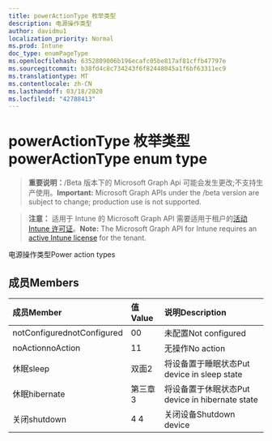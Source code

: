 ```yaml
---
title: powerActionType 枚举类型
description: 电源操作类型
author: davidmu1
localization_priority: Normal
ms.prod: Intune
doc_type: enumPageType
ms.openlocfilehash: 6352809006b196ecafc05be817af81cffb47797e
ms.sourcegitcommit: b38fd4c8c734243f6f82448045a1f6bf63311ec9
ms.translationtype: MT
ms.contentlocale: zh-CN
ms.lasthandoff: 03/18/2020
ms.locfileid: "42788413"
---
```

# <a name="poweractiontype-enum-type"></a><span data-ttu-id="fc970-103">powerActionType 枚举类型</span><span class="sxs-lookup"><span data-stu-id="fc970-103">powerActionType enum type</span></span>

> <span data-ttu-id="fc970-104">**重要说明：**/Beta 版本下的 Microsoft Graph Api 可能会发生更改;不支持生产使用。</span><span class="sxs-lookup"><span data-stu-id="fc970-104">**Important:** Microsoft Graph APIs under the /beta version are subject to change; production use is not supported.</span></span>

> <span data-ttu-id="fc970-105">**注意：** 适用于 Intune 的 Microsoft Graph API 需要适用于租户的[活动 Intune 许可证](https://go.microsoft.com/fwlink/?linkid=839381)。</span><span class="sxs-lookup"><span data-stu-id="fc970-105">**Note:** The Microsoft Graph API for Intune requires an [active Intune license](https://go.microsoft.com/fwlink/?linkid=839381) for the tenant.</span></span>

<span data-ttu-id="fc970-106">电源操作类型</span><span class="sxs-lookup"><span data-stu-id="fc970-106">Power action types</span></span>

## <a name="members"></a><span data-ttu-id="fc970-107">成员</span><span class="sxs-lookup"><span data-stu-id="fc970-107">Members</span></span>
|<span data-ttu-id="fc970-108">成员</span><span class="sxs-lookup"><span data-stu-id="fc970-108">Member</span></span>|<span data-ttu-id="fc970-109">值</span><span class="sxs-lookup"><span data-stu-id="fc970-109">Value</span></span>|<span data-ttu-id="fc970-110">说明</span><span class="sxs-lookup"><span data-stu-id="fc970-110">Description</span></span>|
|:---|:---|:---|
|<span data-ttu-id="fc970-111">notConfigured</span><span class="sxs-lookup"><span data-stu-id="fc970-111">notConfigured</span></span>|<span data-ttu-id="fc970-112">0</span><span class="sxs-lookup"><span data-stu-id="fc970-112">0</span></span>|<span data-ttu-id="fc970-113">未配置</span><span class="sxs-lookup"><span data-stu-id="fc970-113">Not configured</span></span>|
|<span data-ttu-id="fc970-114">noAction</span><span class="sxs-lookup"><span data-stu-id="fc970-114">noAction</span></span>|<span data-ttu-id="fc970-115">1</span><span class="sxs-lookup"><span data-stu-id="fc970-115">1</span></span>|<span data-ttu-id="fc970-116">无操作</span><span class="sxs-lookup"><span data-stu-id="fc970-116">No action</span></span>|
|<span data-ttu-id="fc970-117">休眠</span><span class="sxs-lookup"><span data-stu-id="fc970-117">sleep</span></span>|<span data-ttu-id="fc970-118">双面</span><span class="sxs-lookup"><span data-stu-id="fc970-118">2</span></span>|<span data-ttu-id="fc970-119">将设备置于睡眠状态</span><span class="sxs-lookup"><span data-stu-id="fc970-119">Put device in sleep state</span></span>|
|<span data-ttu-id="fc970-120">休眠</span><span class="sxs-lookup"><span data-stu-id="fc970-120">hibernate</span></span>|<span data-ttu-id="fc970-121">第三章</span><span class="sxs-lookup"><span data-stu-id="fc970-121">3</span></span>|<span data-ttu-id="fc970-122">将设备置于休眠状态</span><span class="sxs-lookup"><span data-stu-id="fc970-122">Put device in hibernate state</span></span>|
|<span data-ttu-id="fc970-123">关闭</span><span class="sxs-lookup"><span data-stu-id="fc970-123">shutdown</span></span>|<span data-ttu-id="fc970-124">4 </span><span class="sxs-lookup"><span data-stu-id="fc970-124">4</span></span>|<span data-ttu-id="fc970-125">关闭设备</span><span class="sxs-lookup"><span data-stu-id="fc970-125">Shutdown device</span></span>|



